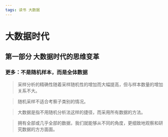 ```yaml
---
tags: 读书 大数据
---
```


# 大数据时代

## 第一部分 大数据时代的思维变革
### 更多：不是随机样本，而是全体数据

> 采样分析的精确性随着采样随机性的增加而大幅提高，但与样本数量的增加关系不大。

> 随机采样不适合考察子类别的情况。

> 大数据是指不用随机分析法这样的捷径，而采用所有数据的方法。

> 拥有全部或几乎全部的数据，我们就能够从不同的角度，更细致地观察和研究数据的方方面面。